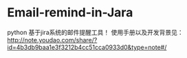 # Email-remind-in-Jara
python
基于jira系统的邮件提醒工具！
使用手册以及开发背景见：
http://note.youdao.com/share/?id=4b3db9baa1e3f3212b4cc51cca0933d0&type=note#/
